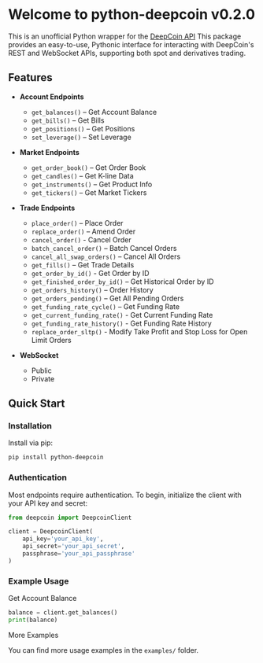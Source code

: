 # Welcome to python-deepcoin v0.2.0

This is an unofficial Python wrapper for the [DeepCoin API](https://www.deepcoin.com/docs/authentication)
This package provides an easy-to-use, Pythonic interface for interacting with DeepCoin's REST and WebSocket APIs, supporting both spot and derivatives trading.

## Features
- **Account Endpoints**
  - `get_balances()` – Get Account Balance
  - `get_bills()` – Get Bills
  - `get_positions()` – Get Positions
  - `set_leverage()` – Set Leverage

- **Market Endpoints**
  - `get_order_book()` – Get Order Book
  - `get_candles()` – Get K-line Data
  - `get_instruments()` – Get Product Info
  - `get_tickers()` – Get Market Tickers

- **Trade Endpoints**
  - `place_order()` – Place Order
  - `replace_order()` – Amend Order
  - `cancel_order()` - Cancel Order
  - `batch_cancel_order()` – Batch Cancel Orders
  - `cancel_all_swap_orders()` – Cancel All Orders
  - `get_fills()` – Get Trade Details
  - `get_order_by_id()` - Get Order by ID
  - `get_finished_order_by_id()` – Get Historical Order by ID
  - `get_orders_history()` – Order History
  - `get_orders_pending()` – Get All Pending Orders
  - `get_funding_rate_cycle()` – Get Funding Rate
  - `get_current_funding_rate()` - Get Current Funding Rate 
  - `get_funding_rate_history()` - Get Funding Rate History
  - `replace_order_sltp()` - Modify Take Profit and Stop Loss for Open Limit Orders

- **WebSocket**
  - Public
  - Private

## Quick Start

### Installation

Install via pip:

```bash
pip install python-deepcoin
```

### Authentication

Most endpoints require authentication. To begin, initialize the client with your API key and secret:

```python
from deepcoin import DeepcoinClient

client = DeepcoinClient(
    api_key='your_api_key',
    api_secret='your_api_secret',
    passphrase='your_api_passphrase'
)
```

### Example Usage

Get Account Balance

```python
balance = client.get_balances()
print(balance)
```

More Examples

You can find more usage examples in the `examples/` folder.